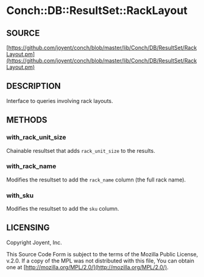 # Conch::DB::ResultSet::RackLayout

## SOURCE

[https://github.com/joyent/conch/blob/master/lib/Conch/DB/ResultSet/RackLayout.pm](https://github.com/joyent/conch/blob/master/lib/Conch/DB/ResultSet/RackLayout.pm)

## DESCRIPTION

Interface to queries involving rack layouts.

## METHODS

### with\_rack\_unit\_size

Chainable resultset that adds `rack_unit_size` to the results.

### with\_rack\_name

Modifies the resultset to add the `rack_name` column (the full rack name).

### with\_sku

Modifies the resultset to add the `sku` column.

## LICENSING

Copyright Joyent, Inc.

This Source Code Form is subject to the terms of the Mozilla Public License,
v.2.0. If a copy of the MPL was not distributed with this file, You can obtain
one at [http://mozilla.org/MPL/2.0/](http://mozilla.org/MPL/2.0/).

